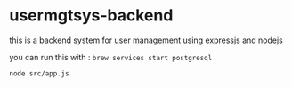 # usermgtsys-backend
this is a backend system for user management using expressjs and nodejs

you can run this with : 
```brew services start postgresql```

```node src/app.js```